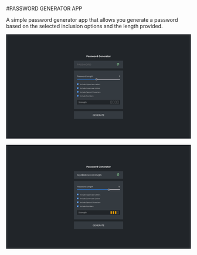 #PASSWORD GENERATOR APP

A simple password generator app that allows you generate a password based on the selected inclusion options and the length provided.

![](./src/assets/image1.png)

![](./src/assets/image2.png)

